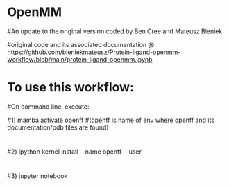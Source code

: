 # OpenMM

#An update to the original version coded by Ben Cree and Mateusz Bieniek 

#original code and its associated documentation @ https://github.com/bieniekmateusz/Protein-ligand-openmm-workflow/blob/main/protein-ligand-openmm.ipynb


# To use this workflow:

#On command line, execute:

#1) mamba activate openff 
#(openff is name of env where openff and its documentation/pdb files are found)
#
#2) ipython kernel install --name openff --user
#
#3) jupyter notebook  
